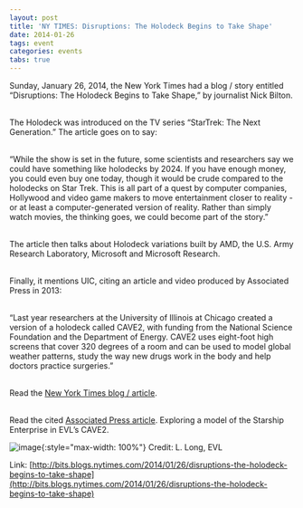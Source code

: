 ```yaml
---
layout: post
title: 'NY TIMES: Disruptions: The Holodeck Begins to Take Shape'
date: 2014-01-26
tags: event
categories: events
tabs: true
---
```


Sunday, January 26, 2014, the New York Times had a blog / story entitled &ldquo;Disruptions: The Holodeck Begins to Take Shape,&rdquo; by journalist Nick Bilton.<br><br>

The Holodeck was introduced on the TV series &ldquo;StarTrek: The Next Generation.&rdquo; The article goes on to say:<br><br>

&ldquo;While the show is set in the future, some scientists and researchers say we could have something like holodecks by 2024. If you have enough money, you could even buy one today, though it would be crude compared to the holodecks on Star Trek. This is all part of a quest by computer companies, Hollywood and video game makers to move entertainment closer to reality - or at least a computer-generated version of reality. Rather than simply watch movies, the thinking goes, we could become part of the story.&rdquo;<br><br>

The article then talks about Holodeck variations built by AMD, the U.S. Army Research Laboratory, Microsoft and Microsoft Research.<br><br>

Finally, it mentions UIC, citing an article and video produced by Associated Press in 2013:<br><br>

&ldquo;Last year researchers at the University of Illinois at Chicago created a version of a holodeck called CAVE2, with funding from the National Science Foundation and the Department of Energy. CAVE2 uses eight-foot high screens that cover 320 degrees of a room and can be used to model global weather patterns, study the way new drugs work in the body and help doctors practice surgeries.&rdquo;<br><br>

Read the <a href="http://bits.blogs.nytimes.com/2014/01/26/disruptions-the-holodeck-begins-to-take-shape/">New York Times blog / article</a>.<br><br>

Read the cited <a href="http://bit.ly/XkTdjP">Associated Press article</a>.
Exploring a model of the Starship Enterprise in EVL&rsquo;s CAVE2.

![image](https://www.evl.uic.edu/output/originals/starship_nytimes_1-26-14.png-srcw.jpg){:style="max-width: 100%"}
Credit: L. Long, EVL


Link: [http://bits.blogs.nytimes.com/2014/01/26/disruptions-the-holodeck-begins-to-take-shape](http://bits.blogs.nytimes.com/2014/01/26/disruptions-the-holodeck-begins-to-take-shape)
